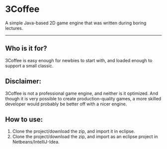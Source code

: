 3Coffee
=======

A simple Java-based 2D game engine that was written during boring lectures.
________________________________________________________________________

Who is it for?
--------------
3Coffee is easy enough for newbies to start with, and loaded enough to support a small classic.

Disclaimer:
-----------
3Coffee is not a professional game engine, and neither is it optimized.
And though it is very possible to create production-quality games, a more skilled developer would
probably be better off with a nicer engine.

How to use:
-----------
1. Clone the project/download the zip, and import it in eclipse.
2. Clone the project/download the zip, and import as an eclipse project in Netbeans/IntelliJ-Idea.
